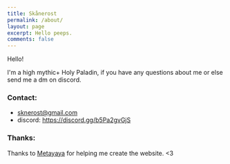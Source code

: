 ```yaml
---
title: Skånerost
permalink: /about/
layout: page
excerpt: Hello peeps.
comments: false
---
```


Hello!

I'm a high mythic+ Holy Paladin, if you have any questions about me or else send me a dm on discord.

### Contact:

- sknerost@gmail.com
- discord: https://discord.gg/b5Pa2gvGjS


### Thanks:

Thanks to [Metayaya](https://www.twitch.tv/metayaya_) for helping me create the website. <3





